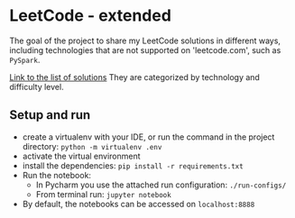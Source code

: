 # LeetCode - extended

The goal of the project to share my LeetCode solutions in different ways,<br>
including technologies that are not supported on 'leetcode.com', such as `PySpark`.

[Link to the list of solutions](problemset.md)
They are categorized by technology and difficulty level.


## Setup and run

- create a virtualenv with your IDE, or run the command in the project directory: `python -m virtualenv .env`
- activate the virtual environment
- install the dependencies: `pip install -r requirements.txt`
- Run the notebook:
  - In Pycharm you use the attached run configuration: `./run-configs/`
  - From terminal run: `jupyter notebook`
- By default, the notebooks can be accessed on `localhost:8888`

